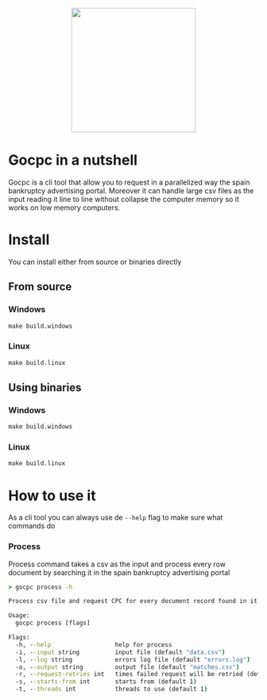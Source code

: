 <p align="center">
  <img width="250" height="250" src="https://static.thenounproject.com/png/2103954-200.png">
</p>


# Gocpc in a nutshell

Gocpc is a cli tool that allow you to request in a parallelized way the spain bankruptcy advertising portal. Moreover it can handle large csv files as the input reading it line to line without collapse the computer memory so it works on low memory computers.

# Install

You can install either from source or binaries directly

## From source

### Windows

```cmd
make build.windows
```

### Linux

```cmd
make build.linux
```

## Using binaries

### Windows

```cmd
make build.windows
```

### Linux

```cmd
make build.linux
```

# How to use it

As a cli tool you can always use de `--help` flag to make sure what commands do

### Process

Process command takes a csv as the input and process every row document by searching it in the spain bankruptcy advertising portal

```cmd
> gocpc process -h

Process csv file and request CPC for every document record found in it

Usage:
  gocpc process [flags]

Flags:
  -h, --help                  help for process
  -i, --input string          input file (default "data.csv")
  -l, --log string            errors log file (default "errors.log")
  -o, --output string         output file (default "matches.csv")
  -r, --request-retries int   times failed request will be retried (default 1)
  -s, --starts-from int       starts from (default 1)
  -t, --threads int           threads to use (default 1)
```
